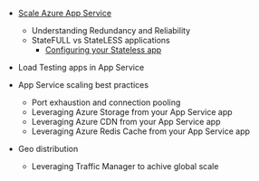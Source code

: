 * [Scale Azure App Service](https://azure.microsoft.com/documentation/articles/web-sites-scale/)
	* Understanding Redundancy and Reliability
	* StateFULL vs StateLESS applications
		* [Configuring your Stateless app](https://azure.microsoft.com/blog/disabling-arrs-instance-affinity-in-windows-azure-web-sites/)

* Load Testing apps in App Service   

* App Service scaling best practices
	* Port exhaustion and connection pooling
	* Leveraging Azure Storage from your App Service app
	* Leveraging Azure CDN from your App Service app
	* Leveraging Azure Redis Cache from your App Service app
		
* Geo distribution
	* Leveraging Traffic Manager to achive global scale 